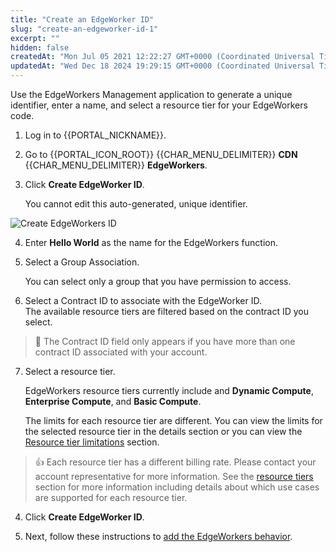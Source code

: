 ```yaml
---
title: "Create an EdgeWorker ID"
slug: "create-an-edgeworker-id-1"
excerpt: ""
hidden: false
createdAt: "Mon Jul 05 2021 12:22:27 GMT+0000 (Coordinated Universal Time)"
updatedAt: "Wed Dec 18 2024 19:29:15 GMT+0000 (Coordinated Universal Time)"
---
```

Use the EdgeWorkers Management application to generate a unique identifier, enter a name, and select a resource tier for your EdgeWorkers code.

1. Log in to {{PORTAL_NICKNAME}}.

2. Go to {{PORTAL_ICON_ROOT}} {{CHAR_MENU_DELIMITER}} **CDN** {{CHAR_MENU_DELIMITER}} **EdgeWorkers**.

3. Click **Create EdgeWorker ID**.

   You cannot edit this auto-generated, unique identifier.

<Frame>
  <img src="https://techdocs.akamai.com/edgeworkers/img/create-edgeworker-id-v1.png" alt="Create EdgeWorkers ID"/>
</Frame>

4. Enter **Hello World** as the name for the EdgeWorkers function.

5. Select a Group Association.

   You can select only a group that you have permission to access.

6. Select a Contract ID to associate with the EdgeWorker ID.  
   The available resource tiers are filtered based on the contract ID you select.

> 📘 The Contract ID field only appears if you have more than one contract ID associated with your account.

7. Select a resource tier.

   EdgeWorkers resource tiers currently include  and **Dynamic Compute**, **Enterprise Compute**, and **Basic Compute**. 

   The limits for each resource tier are different. You can view the limits for the selected resource tier in the details section or you can view the [Resource tier limitations](resource-tier-limitations.md) section.

> 👍 Each resource tier has a different billing rate. Please contact your account representative for more information. See the [resource tiers](select-a-resource-tier.md) section for more information including details about which use cases are supported for each resource tier.

4. Click **Create EdgeWorker ID**.

5. Next, follow these instructions to [add the EdgeWorkers behavior](add-the-edgeworker-behavior-1.md).
